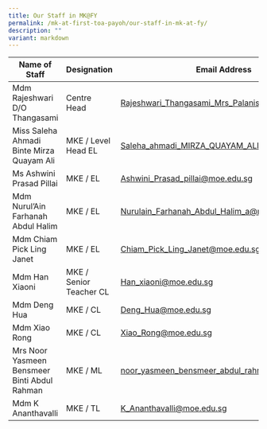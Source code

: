 ```yaml
---
title: Our Staff in MK@FY
permalink: /mk-at-first-toa-payoh/our-staff-in-mk-at-fy/
description: ""
variant: markdown
---
```

| Name of Staff | Designation | Email Address |
|---|---|---|
| Mdm Rajeshwari D/O Thangasami | Centre Head | [Rajeshwari_Thangasami_Mrs_Palanisamy@moe.edu.sg](mailto:Rajeshwari_Thangasami_Mrs_Palanisamy@moe.edu.sg) |
| Miss Saleha Ahmadi Binte Mirza Quayam Ali | MKE / Level Head EL | [Saleha_ahmadi_MIRZA_QUAYAM_ALI@moe.edu.sg](mailto:Saleha_ahmadi_MIRZA_QUAYAM_ALI@moe.edu.sg) |
| Ms Ashwini Prasad Pillai | MKE / EL | [Ashwini_Prasad_pillai@moe.edu.sg](mailto:Ashwini_Prasad_pillai@moe.edu.sg) |
| Mdm Nurul’Ain Farhanah Abdul Halim  | MKE / EL | [Nurulain_Farhanah_Abdul_Halim_a@moe.edu.sg](mailto:Nurulain_Farhanah_Abdul_Halim_a@moe.edu.sg) |
| Mdm Chiam Pick Ling Janet   | MKE / EL  | [Chiam_Pick_Ling_Janet@moe.edu.sg](mailto:Chiam_Pick_Ling_Janet@moe.edu.sg) |
| Mdm Han Xiaoni | MKE / Senior Teacher CL | [Han_xiaoni@moe.edu.sg](mailto:Han_xiaoni@moe.edu.sg) |
| Mdm Deng Hua | MKE / CL | [Deng_Hua@moe.edu.sg](mailto:Deng_Hua@moe.edu.sg) |
| Mdm Xiao Rong | MKE / CL | [Xiao_Rong@moe.edu.sg](mailto:Xiao_Rong@moe.edu.sg) |
|  Mrs Noor Yasmeen Bensmeer Binti Abdul Rahman |  MKE / ML | [noor_yasmeen_bensmeer_abdul_rahman@moe.edu.sg](mailto:noor_yasmeen_bensmeer_abdul_rahman@moe.edu.sg) |
|  Mdm K Ananthavalli |  MKE / TL | [K_Ananthavalli@moe.edu.sg](mailto:K_Ananthavalli@moe.edu.sg) |